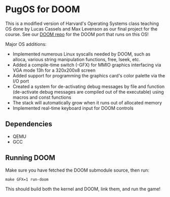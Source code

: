 # PugOS for DOOM

This is a modified version of Harvard's Operating Systems class teaching OS done by Lucas Cassels and Max Levenson as our final project for the course. See our [DOOM repo](https://github.com/CS161/doom) for the DOOM port that runs on this OS!

Major OS additions:
- Implemented numerous Linux syscalls needed by DOOM, such as alloca, various string manipulation functions, free, lseek, etc.
- Added a compile-time switch (-GFX) for MMIO graphics interfacing via VGA mode 13h for a 320x200x8 screen
- Added support for programming the graphics card's color palette via the I/O port
- Created a system for de-activating debug messages by file and function (de-activate debug messages are compiled out of the executable) using macros and const functions
- The stack will automatically grow when it runs out of allocated memory
- Implemented real-time keyboard input for DOOM controls


## Dependencies

- QEMU
- GCC


## Running DOOM

Make sure you have fetched the DOOM submodule source, then run:
```
make GFX=1 run-doom
```
This should build both the kernel and DOOM, link them, and run the game!

